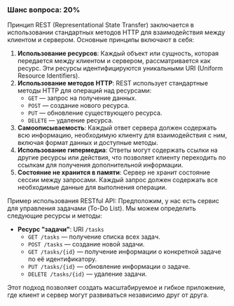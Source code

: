 ### Шанс вопроса: 20%

Принцип REST (Representational State Transfer) заключается в использовании стандартных методов HTTP для взаимодействия между клиентом и сервером. Основные принципы включают в себя:

1. **Использование ресурсов**: Каждый объект или сущность, которая передается между клиентом и сервером, рассматривается как ресурс. Эти ресурсы идентифицируются уникальными URI (Uniform Resource Identifiers).
2. **Использование методов HTTP**: REST использует стандартные методы HTTP для операций над ресурсами:
   - `GET` — запрос на получение данных.
   - `POST` — создание нового ресурса.
   - `PUT` — обновление существующего ресурса.
   - `DELETE` — удаление ресурса.
3. **Самоописываемость**: Каждый ответ сервера должен содержать всю информацию, необходимую клиенту для взаимодействия с ним, включая формат данных и доступные методы.
4. **Использование гипермедиа**: Ответы могут содержать ссылки на другие ресурсы или действия, что позволяет клиенту переходить по ссылкам для получения дополнительной информации.
5. **Состояние не хранится в памяти**: Сервер не хранит состояние сессии между запросами. Каждый запрос должен содержать все необходимые данные для выполнения операции.

Пример использования RESTful API:
Предположим, у нас есть сервис для управления задачами (To-Do List). Мы можем определить следующие ресурсы и методы:

- **Ресурс "задачи"**: URI `/tasks`
  - `GET /tasks` — получение списка всех задач.
  - `POST /tasks` — создание новой задачи.
  - `GET /tasks/{id}` — получение информации о конкретной задаче по её идентификатору.
  - `PUT /tasks/{id}` — обновление информации о задаче.
  - `DELETE /tasks/{id}` — удаление задачи.

Этот подход позволяет создать масштабируемое и гибкое приложение, где клиент и сервер могут развиваться независимо друг от друга.
